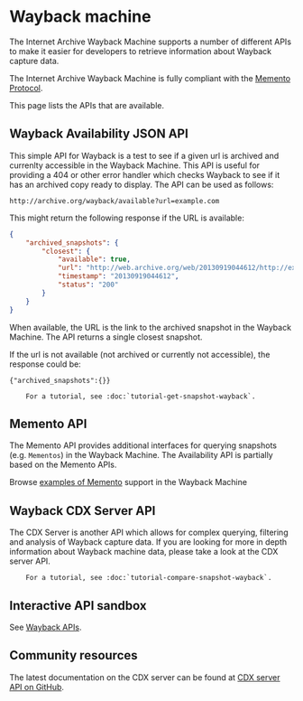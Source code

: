 # Wayback machine

The Internet Archive Wayback Machine supports a number of different APIs to make it easier for developers to retrieve information about Wayback capture data.

The Internet Archive Wayback Machine is fully compliant with the [Memento Protocol](http://mementoweb.org/guide/howto/).

This page lists the APIs that are available.

## Wayback Availability JSON API

This simple API for Wayback is a test to see if a given url is archived and currenlty accessible in the Wayback Machine. This API is useful for providing a 404 or other error handler which checks Wayback to see if it has an archived copy ready to display. The API can be used as follows:

```
http://archive.org/wayback/available?url=example.com
```

This might return the following response if the URL is available:

```json
{
    "archived_snapshots": {
        "closest": {
            "available": true,
            "url": "http://web.archive.org/web/20130919044612/http://example.com/",
            "timestamp": "20130919044612",
            "status": "200"
        }
    }
}
```

When available, the URL is the link to the archived snapshot in the Wayback Machine. The API returns a single closest snapshot.

If the url is not available (not archived or currently not accessible), the response could be:

```
{"archived_snapshots":{}}
```

``` tip::
    For a tutorial, see :doc:`tutorial-get-snapshot-wayback`.
```

## Memento API

The Memento API provides additional interfaces for querying snapshots (e.g. `Mementos`) in the Wayback Machine. The Availability API is partially based on the Memento APIs.

Browse [examples of Memento](http://ws-dl.blogspot.fr/2013/07/2013-07-15-wayback-machine-upgrades.html) support in the Wayback Machine

## Wayback CDX Server API

The CDX Server is another API which allows for complex querying, filtering and analysis of Wayback capture data. If you are looking for more in depth information about Wayback machine data, please take a look at the CDX server API.

``` tip::
    For a tutorial, see :doc:`tutorial-compare-snapshot-wayback`.
```

## Interactive API sandbox

See [Wayback APIs](./_static/wayback_api.html).

## Community resources

The latest documentation on the CDX server can be found at [CDX server API on GitHub](https://github.com/internetarchive/wayback/tree/master/wayback-cdx-server/).

